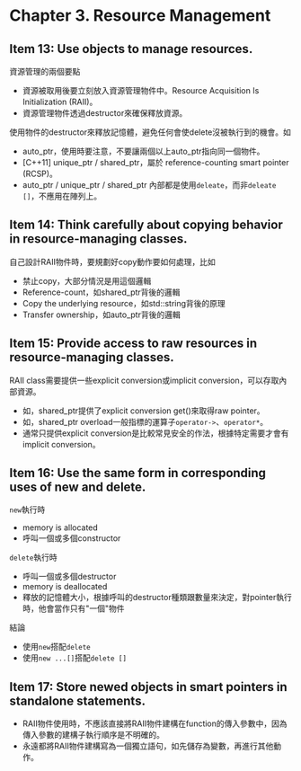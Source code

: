 # Chapter 3. Resource Management
## Item 13: Use objects to manage resources.
資源管理的兩個要點
* 資源被取用後要立刻放入資源管理物件中。Resource Acquisition Is Initialization (RAII)。
* 資源管理物件透過destructor來確保釋放資源。

使用物件的destructor來釋放記憶體，避免任何會使delete沒被執行到的機會。如
* auto_ptr，使用時要注意，不要讓兩個以上auto_ptr指向同一個物件。
* [C++11] unique_ptr / shared_ptr，屬於 reference-counting smart pointer (RCSP)。
* auto_ptr / unique_ptr / shared_ptr 內部都是使用`deleate`，而非`deleate []`，不應用在陣列上。

## Item 14: Think carefully about copying behavior in resource-managing classes.
自己設計RAII物件時，要規劃好copy動作要如何處理，比如
* 禁止copy，大部分情況是用這個邏輯
* Reference-count，如shared_ptr背後的邏輯
* Copy the underlying resource，如std::string背後的原理
* Transfer ownership，如auto_ptr背後的邏輯

## Item 15: Provide access to raw resources in resource-managing classes.
RAII class需要提供一些explicit conversion或implicit conversion，可以存取內部資源。
* 如，shared_ptr提供了explicit conversion get()來取得raw pointer。
* 如，shared_ptr overload一般指標的運算子`operator->`、`operator*`。
* 通常只提供explicit conversion是比較常見安全的作法，根據特定需要才會有implicit conversion。

## Item 16: Use the same form in corresponding uses of new and delete.
`new`執行時
* memory is allocated
* 呼叫一個或多個constructor

`delete`執行時
* 呼叫一個或多個destructor
* memory is deallocated
* 釋放的記憶體大小，根據呼叫的destructor種類跟數量來決定，對pointer執行時，他會當作只有"一個"物件

結論
* 使用`new`搭配`delete`
* 使用`new ...[]`搭配`delete []`

## Item 17: Store newed objects in smart pointers in standalone statements.
* RAII物件使用時，不應該直接將RAII物件建構在function的傳入參數中，因為傳入參數的建構子執行順序是不明確的。
* 永遠都將RAII物件建構寫為一個獨立語句，如先儲存為變數，再進行其他動作。